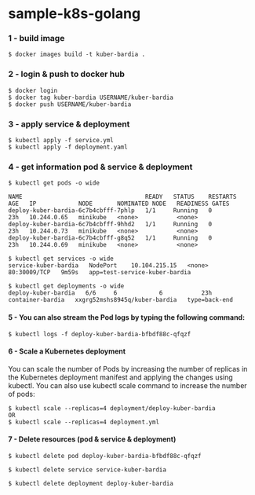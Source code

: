 # sample-k8s-golang

### 1 - build image
```
$ docker images build -t kuber-bardia .
```

### 2 - login & push to docker hub
```
$ docker login
$ docker tag kuber-bardia USERNAME/kuber-bardia
$ docker push USERNAME/kuber-bardia
``` 

### 3 - apply service & deployment
```
$ kubectl apply -f service.yml
$ kubectl apply -f deployment.yaml
```
### 4 - get information pod & service & deployment
```
$ kubectl get pods -o wide

NAME                                   READY   STATUS    RESTARTS   AGE   IP            NODE       NOMINATED NODE   READINESS GATES
deploy-kuber-bardia-6c7b4cbfff-7phlp   1/1     Running   0          23h   10.244.0.65   minikube   <none>           <none>
deploy-kuber-bardia-6c7b4cbfff-9hhd2   1/1     Running   0          23h   10.244.0.73   minikube   <none>           <none>
deploy-kuber-bardia-6c7b4cbfff-g8q52   1/1     Running   0          23h   10.244.0.69   minikube   <none>           <none>
```

```
$ kubectl get services -o wide
service-kuber-bardia   NodePort    10.104.215.15   <none>        80:30009/TCP   9m59s   app=test-service-kuber-bardia
```

```
$ kubectl get deployments -o wide
deploy-kuber-bardia   6/6     6            6           23h   container-bardia   xxgrg52mshs8945q/kuber-bardia   type=back-end
```

#### 5 - You can also stream the Pod logs by typing the following command:
``` 
$ kubectl logs -f deploy-kuber-bardia-bfbdf88c-qfqzf
```
#### 6 - Scale a Kubernetes deployment
You can scale the number of Pods by increasing the number of replicas in the Kubernetes deployment manifest and applying the changes using kubectl.
You can also use kubectl scale command to increase the number of pods:
``` 
$ kubectl scale --replicas=4 deployment/deploy-kuber-bardia
OR
$ kubectl scale --replicas=4 deployment.yml
```

#### 7 - Delete resources (pod & service & deployment)

``` 
$ kubectl delete pod deploy-kuber-bardia-bfbdf88c-qfqzf
```

``` 
$ kubectl delete service service-kuber-bardia
```

``` 
$ kubectl delete deployment deploy-kuber-bardia
```
